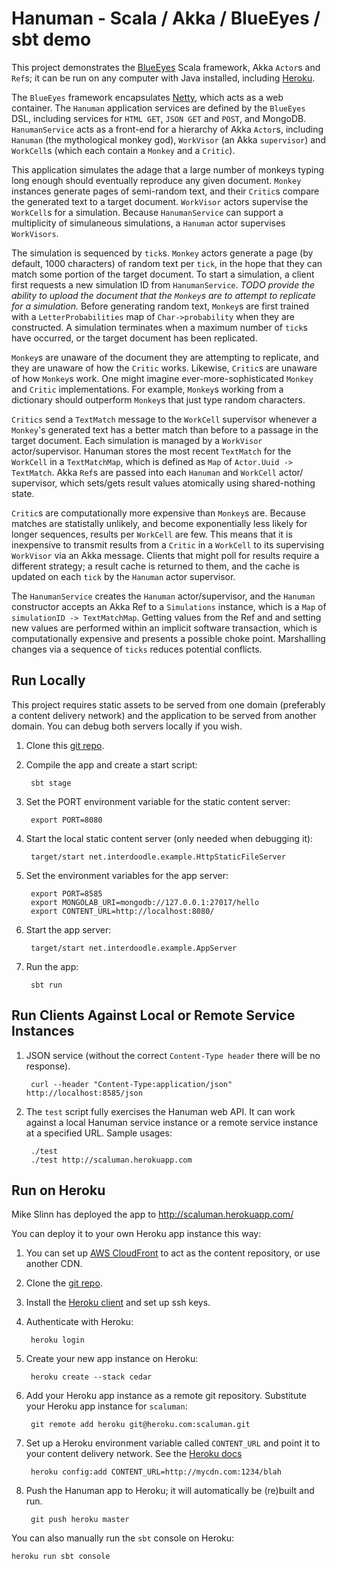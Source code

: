 Hanuman - Scala / Akka / BlueEyes / sbt demo
============================================

This project demonstrates the [BlueEyes](https://github.com/jdegoes/blueeyes) Scala framework,
Akka ````Actor````s and ````Ref````s; it can be run on any computer with Java installed, including
[Heroku](https://api.heroku.com/myapps/strong-galaxy-4334).

The ````BlueEyes```` framework encapsulates [Netty](http://netty.io/), which acts as a web container.
The ````Hanuman```` application services are defined by the ````BlueEyes```` DSL,
including services for ````HTML GET````, ````JSON GET```` and ````POST````, and MongoDB.
````HanumanService```` acts as a front-end for a hierarchy of Akka ````Actor````s, including ````Hanuman````
(the mythological monkey god), ````WorkVisor```` (an Akka ````supervisor````) and ````WorkCell````s
(which each contain a ````Monkey```` and a ````Critic````).

This application simulates the adage that a large number of monkeys typing long enough should eventually reproduce any
given document.
````Monkey```` instances generate pages of semi-random text, and their ````Critic````s compare the generated text to a
target document.
````WorkVisor```` actors supervise the ````WorkCell````s for a simulation.
Because ````HanumanService```` can support a multiplicity of simulaneous simulations,
a ````Hanuman```` actor supervises ````WorkVisors````.

The simulation is sequenced by ````tick````s.
````Monkey```` actors generate a page (by default, 1000 characters) of random text per ````tick````,
in the hope that they can match some portion of the target document.
To start a simulation, a client first requests a new simulation ID from ````HanumanService````.
_TODO provide the ability to upload the document that the ````Monkey````s are to attempt to replicate for a simulation._
Before generating random text, ````Monkey````s are first trained with a ````LetterProbabilities```` map of
````Char->probability```` when they are constructed.
A simulation terminates when a maximum number of ````tick````s have occurred, or the target document has been replicated.

````Monkey````s are unaware of the document they are attempting to replicate, and they are unaware of how the
````Critic```` works.
Likewise, ````Critic````s are unaware of how ````Monkey````s work.
One might imagine ever-more-sophisticated ````Monkey```` and ````Critic```` implementations.
For example, ````Monkey````s working from a dictionary should outperform ````Monkey````s that just type random characters.

````Critics```` send a ````TextMatch```` message to the ````WorkCell```` supervisor whenever a ````Monkey````'s
generated text has a better match than before to a passage in the target document.
Each simulation is managed by a ````WorkVisor```` actor/supervisor.
Hanuman stores the most recent ````TextMatch```` for the ````WorkCell```` in a ````TextMatchMap````,
which is defined as ````Map```` of ````Actor.Uuid -> TextMatch````.
Akka ````Ref````s are passed into each ````Hanuman```` and ````WorkCell```` actor/ supervisor, which sets/gets result
values atomically using shared-nothing state.

````Critic````s are computationally more expensive than ````Monkey````s are.
Because matches are statistally unlikely, and become exponentially less likely for longer sequences,
results per ````WorkCell```` are few.
This means that it is inexpensive to transmit results from a ````Critic```` in a ````WorkCell```` to its supervising
````WorkVisor```` via an Akka message.
Clients that might poll for results require a different strategy; a result cache is returned to them,
and the cache is updated on each ````tick```` by the ````Hanuman```` actor supervisor.

The ````HanumanService```` creates the ````Hanuman```` actor/supervisor, and the ````Hanuman```` constructor accepts an
Akka Ref to a ````Simulations```` instance, which is a ````Map```` of ````simulationID -> TextMatchMap````.
Getting values from the Ref and and setting new values are performed within an implicit software transaction, which is
computationally expensive and presents a possible choke point.
Marshalling changes via a sequence of ````ticks```` reduces potential conflicts.


Run Locally
-----------

This project requires static assets to be served from one domain (preferably a content delivery network) and the application to be served from another domain.
You can debug both servers locally if you wish.

1. Clone this [git repo](https://github.com/mslinn/hanuman).

2. Compile the app and create a start script:

        sbt stage

3. Set the PORT environment variable for the static content server:

        export PORT=8080

4. Start the local static content server (only needed when debugging it):

        target/start net.interdoodle.example.HttpStaticFileServer

5. Set the environment variables for the app server:

        export PORT=8585
        export MONGOLAB_URI=mongodb://127.0.0.1:27017/hello
        export CONTENT_URL=http://localhost:8080/

6. Start the app server:

        target/start net.interdoodle.example.AppServer
        
3. Run the app:

        sbt run


Run Clients Against Local or Remote Service Instances
-----------------------------------------------------

1. JSON service (without the correct `Content-Type header` there will be no response).

        curl --header "Content-Type:application/json" http://localhost:8585/json

2. The ````test```` script fully exercises the Hanuman web API. It can work against a local Hanuman service instance
or a remote service instance at a specified URL. Sample usages:

        ./test
        ./test http://scaluman.herokuapp.com


Run on Heroku
-------------

Mike Slinn has deployed the app to http://scaluman.herokuapp.com/

You can deploy it to your own Heroku app instance this way:

1. You can set up [AWS CloudFront](http://aws.amazon.com/cloudfront/) to act as the content repository, or use another CDN.

2. Clone the [git repo](https://github.com/mslinn/hanuman).

3. Install the [Heroku client](http://toolbelt.herokuapp.com/) and set up ssh keys.

4. Authenticate with Heroku:

        heroku login

5. Create your new app instance on Heroku:

        heroku create --stack cedar

6. Add your Heroku app instance as a remote git repository. 
Substitute your Heroku app instance for ````scaluman````:

        git remote add heroku git@heroku.com:scaluman.git

7. Set up a Heroku environment variable called ````CONTENT_URL```` and point it to your content delivery network.
See the [Heroku docs](http://devcenter.heroku.com/articles/config-vars)

        heroku config:add CONTENT_URL=http://mycdn.com:1234/blah

8. Push the Hanuman app to Heroku; it will automatically be (re)built and run.

        git push heroku master

You can also manually run the ````sbt```` console on Heroku:

    heroku run sbt console
